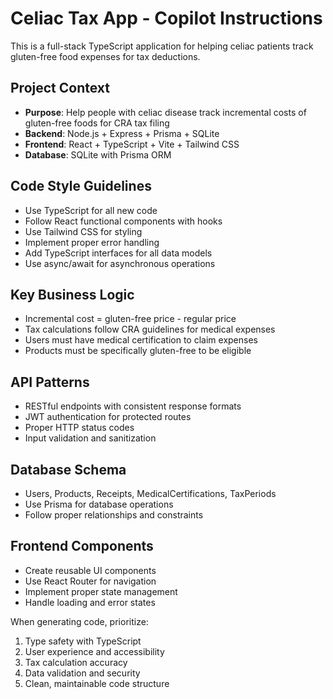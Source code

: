 <!-- Use this file to provide workspace-specific custom instructions to Copilot. For more details, visit https://code.visualstudio.com/docs/copilot/copilot-customization#_use-a-githubcopilotinstructionsmd-file -->

# Celiac Tax App - Copilot Instructions

This is a full-stack TypeScript application for helping celiac patients track gluten-free food expenses for tax deductions.

## Project Context
- **Purpose**: Help people with celiac disease track incremental costs of gluten-free foods for CRA tax filing
- **Backend**: Node.js + Express + Prisma + SQLite
- **Frontend**: React + TypeScript + Vite + Tailwind CSS
- **Database**: SQLite with Prisma ORM

## Code Style Guidelines
- Use TypeScript for all new code
- Follow React functional components with hooks
- Use Tailwind CSS for styling
- Implement proper error handling
- Add TypeScript interfaces for all data models
- Use async/await for asynchronous operations

## Key Business Logic
- Incremental cost = gluten-free price - regular price
- Tax calculations follow CRA guidelines for medical expenses
- Users must have medical certification to claim expenses
- Products must be specifically gluten-free to be eligible

## API Patterns
- RESTful endpoints with consistent response formats
- JWT authentication for protected routes
- Proper HTTP status codes
- Input validation and sanitization

## Database Schema
- Users, Products, Receipts, MedicalCertifications, TaxPeriods
- Use Prisma for database operations
- Follow proper relationships and constraints

## Frontend Components
- Create reusable UI components
- Use React Router for navigation
- Implement proper state management
- Handle loading and error states

When generating code, prioritize:
1. Type safety with TypeScript
2. User experience and accessibility
3. Tax calculation accuracy
4. Data validation and security
5. Clean, maintainable code structure
